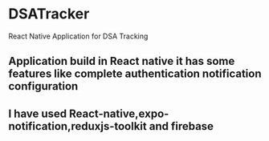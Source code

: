 # DSATracker
React Native Application for DSA Tracking

## Application build in React native it has some features like complete authentication notification configuration
## I have used React-native,expo-notification,reduxjs-toolkit and firebase
